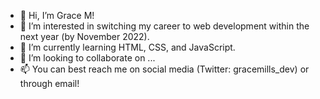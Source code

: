 - 👋 Hi, I’m Grace M!
- 👀 I’m interested in switching my career to web development within the next year (by November 2022).
- 🌱 I’m currently learning HTML, CSS, and JavaScript.
- 💞️ I’m looking to collaborate on ...
- 📫 You can best reach me on social media (Twitter: gracemills_dev) or through email!

<!---
grace-mills/grace-mills is a ✨ special ✨ repository because its `README.md` (this file) appears on your GitHub profile.
You can click the Preview link to take a look at your changes.
--->
